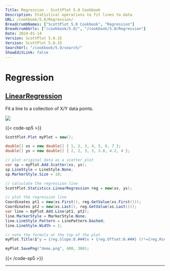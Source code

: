 ```yaml
---
Title: Regression - ScottPlot 5.0 Cookbook
Description: Statistical operations to fit lines to data
URL: /cookbook/5.0/Regression/
BreadcrumbNames: ["ScottPlot 5.0 Cookbook", "Regression"]
BreadcrumbUrls: ["/cookbook/5.0/", "/cookbook/5.0/Regression"]
Date: 2024-01-14
Version: ScottPlot 5.0.15
Version: ScottPlot 5.0.15
SearchUrl: "/cookbook/5.0/search/"
ShowEditLink: false
---
```


# Regression


<h2><a href='/cookbook/5.0/Regression/Linear'>LinearRegression</a></h2>

Fit a line to a collection of X/Y data points.

[![](/cookbook/5.0/images/Linear.png)](/cookbook/5.0/images/Linear.png)

{{< code-sp5 >}}

```cs
ScottPlot.Plot myPlot = new();

double[] xs = new double[] { 1, 2, 3, 4, 5, 6, 7 };
double[] ys = new double[] { 2, 2, 3, 3, 3.8, 4.2, 4 };

// plot original data as a scatter plot
var sp = myPlot.Add.Scatter(xs, ys);
sp.LineStyle = LineStyle.None;
sp.MarkerStyle.Size = 10;

// calculate the regression line
ScottPlot.Statistics.LinearRegression reg = new(xs, ys);

// plot the regression line
Coordinates pt1 = new(xs.First(), reg.GetValue(xs.First()));
Coordinates pt2 = new(xs.Last(), reg.GetValue(xs.Last()));
var line = myPlot.Add.Line(pt1, pt2);
line.MarkerStyle = MarkerStyle.None;
line.LineStyle.Pattern = LinePattern.Dashed;
line.LineStyle.Width = 2;

// note the formula at the top of the plot
myPlot.Title($"y = {reg.Slope:0.###}x + {reg.Offset:0.###} (r²={reg.Rsquared:0.###})");

myPlot.SavePng("demo.png", 400, 300);

```

{{< /code-sp5 >}}

<hr class='my-5 invisible'>

